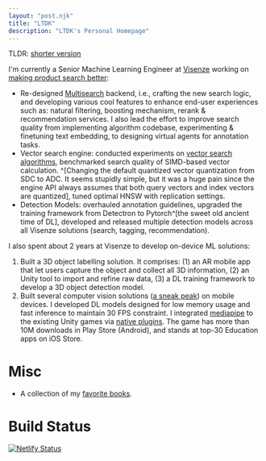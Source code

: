 ```yaml
---
layout: "post.njk"
title: "LTDK"
description: "LTDK's Personal Homepage"
---
```


TLDR: [shorter version](https://www.overleaf.com/read/xrksrvbjptky#7a572b)

I'm currently a Senior Machine Learning Engineer at [Visenze](https://www.visenze.com/) working on [making product search better](https://github.com/dangkhoasdc/awesome-vector-database):
- Re-designed [Multisearch](https://www.visenze.com/discovery-suite/modules/multi-search/) backend, i.e., crafting the new search logic, and developing various cool features to enhance end-user experiences such as: natural filtering, boosting mechanism, rerank & recommendation services. I also lead the effort to improve search quality from implementing algorithm codebase, experimenting & finetuning text embedding, to designing virtual agents for annotation tasks.
- Vector search engine: conducted experiments on [vector search algorithms](https://github.com/dangkhoasdc/awesome-vector-database), benchmarked search quality of SIMD-based vector calculation. ^[Changing the default quantized vector quantization from SDC to ADC. It seems stupidly simple, but it was a huge pain since the engine API always assumes that both query vectors and index vectors are quantized], tuned optimal HNSW with replication settings.
- Detection Models: overhauled annotation guidelines, upgraded the training framework from Detectron to Pytorch^[the sweet old ancient time of DL], developed and released multiple detection models across all Visenze solutions (search, tagging, recommendation).

I also spent about 2 years at Visenze to develop on-device ML solutions:

1. Built a 3D object labelling solution. It comprises: (1) an AR mobile app that let users capture the object and collect all 3D information, (2) an Unity tool to import and refine raw data, (3) a DL training framework to develop a 3D object detection model.
2. Built several computer vision solutions ([a sneak peak](https://www.youtube.com/shorts/SMwoToz2V54)) on mobile devices. I developed DL models designed for low memory usage and fast inference to maintain 30 FPS constraint. I integrated [mediapipe](https://github.com/google-ai-edge/mediapipe) to the existing Unity games via [native plugins](https://docs.unity3d.com/Manual/PluginsForIOS.html). The game has more than 10M downloads in Play Store (Android), and stands at top-30 Education apps on iOS Store.

# Misc

- A collection of my [favorite books](books).

# Build Status
[![Netlify Status](https://api.netlify.com/api/v1/badges/a50de616-5c47-410a-84ec-c06112a7154f/deploy-status)](https://app.netlify.com/sites/ltdk-me/deploys)
